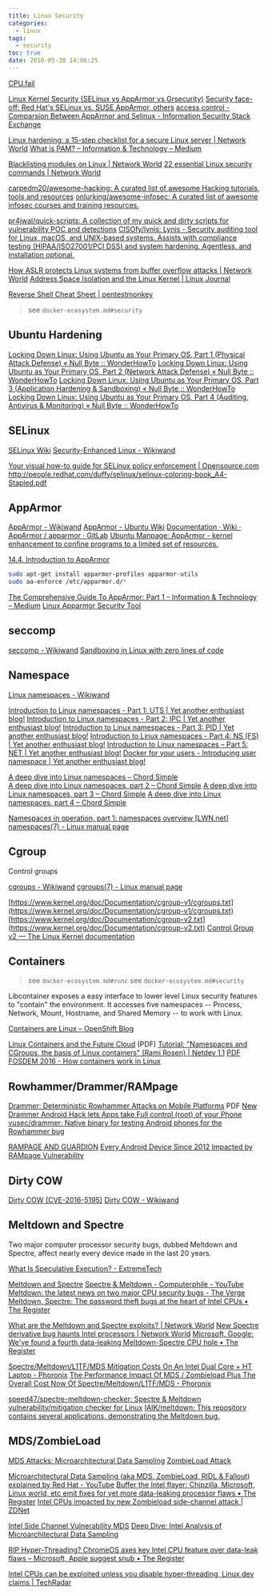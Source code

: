 ```yaml
---
title: Linux Security
categories:
  - linux
tags:
  - security
toc: true
date: 2016-05-30 14:06:25
---
```


[CPU.fail](https://cpu.fail/)

[Linux Kernel Security (SELinux vs AppArmor vs Grsecurity)](http://www.cyberciti.biz/tips/selinux-vs-apparmor-vs-grsecurity.html)
[Security face-off: Red Hat's SELinux vs. SUSE AppArmor, others](http://searchenterpriselinux.techtarget.com/tip/Security-face-off-Red-Hats-SELinux-vs-SUSE-AppArmor-others)
[access control - Comparsion Between AppArmor and Selinux - Information Security Stack Exchange](http://security.stackexchange.com/questions/29378/comparsion-between-apparmor-and-selinux)

[Linux hardening: a 15-step checklist for a secure Linux server | Network World](https://www.networkworld.com/article/3143050/linux/linux-hardening-a-15-step-checklist-for-a-secure-linux-server.html#tk.nww-fsb)
[What is PAM? – Information & Technology – Medium](https://medium.com/information-and-technology/wtf-is-pam-99a16c80ac57)

[Blacklisting modules on Linux | Network World](https://www.networkworld.com/article/3270624/linux/blacklisting-modules-on-linux.html)
[22 essential Linux security commands | Network World](https://www.networkworld.com/article/3272286/open-source-tools/22-essential-security-commands-for-linux.html)

[carpedm20/awesome-hacking: A curated list of awesome Hacking tutorials, tools and resources](https://github.com/carpedm20/awesome-hacking)
[onlurking/awesome-infosec: A curated list of awesome infosec courses and training resources.](https://github.com/onlurking/awesome-infosec)

[pr4jwal/quick-scripts: A collection of my quick and dirty scripts for vulnerability POC and detections](https://github.com/pr4jwal/quick-scripts)
[CISOfy/lynis: Lynis - Security auditing tool for Linux, macOS, and UNIX-based systems. Assists with compliance testing (HIPAA/ISO27001/PCI DSS) and system hardening. Agentless, and installation optional.](https://github.com/CISOfy/lynis)

[How ASLR protects Linux systems from buffer overflow attacks | Network World](https://www.networkworld.com/article/3331199/linux/what-does-aslr-do-for-linux.amp.html)
[Address Space Isolation and the Linux Kernel | Linux Journal](https://www.linuxjournal.com/content/address-space-isolation-and-linux-kernel)

[Reverse Shell Cheat Sheet | pentestmonkey](http://pentestmonkey.net/cheat-sheet/shells/reverse-shell-cheat-sheet)

> see `docker-ecosystem.md#security`

## Ubuntu Hardening

[Locking Down Linux: Using Ubuntu as Your Primary OS, Part 1 (Physical Attack Defense) « Null Byte :: WonderHowTo](https://null-byte.wonderhowto.com/how-to/locking-down-linux-using-ubuntu-as-your-primary-os-part-1-physical-attack-defense-0185565/)
[Locking Down Linux: Using Ubuntu as Your Primary OS, Part 2 (Network Attack Defense) « Null Byte :: WonderHowTo](https://null-byte.wonderhowto.com/how-to/locking-down-linux-using-ubuntu-as-your-primary-os-part-2-network-attack-defense-0185709/)
[Locking Down Linux: Using Ubuntu as Your Primary OS, Part 3 (Application Hardening & Sandboxing) « Null Byte :: WonderHowTo](https://null-byte.wonderhowto.com/how-to/locking-down-linux-using-ubuntu-as-your-primary-os-part-3-application-hardening-sandboxing-0185710/)
[Locking Down Linux: Using Ubuntu as Your Primary OS, Part 4 (Auditing, Antivirus & Monitoring) « Null Byte :: WonderHowTo](https://null-byte.wonderhowto.com/how-to/locking-down-linux-using-ubuntu-as-your-primary-os-part-4-auditing-antivirus-monitoring-0185572/)

## SELinux

[SELinux Wiki](https://selinuxproject.org/page/Main_Page)
[Security-Enhanced Linux - Wikiwand](https://www.wikiwand.com/en/Security-Enhanced_Linux)

[Your visual how-to guide for SELinux policy enforcement | Opensource.com](https://opensource.com/business/13/11/selinux-policy-guide)
http://people.redhat.com/duffy/selinux/selinux-coloring-book_A4-Stapled.pdf

## AppArmor

[AppArmor - Wikiwand](https://www.wikiwand.com/en/AppArmor)
[AppArmor - Ubuntu Wiki](https://wiki.ubuntu.com/AppArmor)
[Documentation · Wiki · AppArmor / apparmor · GitLab](https://gitlab.com/apparmor/apparmor/wikis/Documentation)
[Ubuntu Manpage: AppArmor - kernel enhancement to confine programs to a limited set of resources.](http://manpages.ubuntu.com/manpages/bionic/man7/apparmor.7.html)

[14.4. Introduction to AppArmor](https://debian-handbook.info/browse/stable/sect.apparmor.html)

```sh
sudo apt-get install apparmor-profiles apparmor-utils
sudo aa-enforce /etc/apparmor.d/*
```

[The Comprehensive Guide To AppArmor: Part 1 – Information & Technology – Medium](https://medium.com/information-and-technology/so-what-is-apparmor-64d7ae211ed)
[Linux Apparmor Security Tool](http://landoflinux.com/linux_apparmor_security.html)

## seccomp

[seccomp - Wikiwand](https://www.wikiwand.com/en/Seccomp)
[Sandboxing in Linux with zero lines of code](https://blog.cloudflare.com/sandboxing-in-linux-with-zero-lines-of-code/amp/)

## Namespace

[Linux namespaces - Wikiwand](https://www.wikiwand.com/en/Linux_namespaces)

[Introduction to Linux namespaces - Part 1: UTS | Yet another enthusiast blog!](https://blog.yadutaf.fr/2013/12/22/introduction-to-linux-namespaces-part-1-uts/)
[Introduction to Linux namespaces - Part 2: IPC | Yet another enthusiast blog!](https://blog.yadutaf.fr/2013/12/28/introduction-to-linux-namespaces-part-2-ipc/)
[Introduction to Linux namespaces - Part 3: PID | Yet another enthusiast blog!](https://blog.yadutaf.fr/2014/01/05/introduction-to-linux-namespaces-part-3-pid/)
[Introduction to Linux namespaces - Part 4: NS (FS) | Yet another enthusiast blog!](https://blog.yadutaf.fr/2014/01/12/introduction-to-linux-namespaces-part-4-ns-fs/)
[Introduction to Linux namespaces – Part 5: NET | Yet another enthusiast blog!](https://blog.yadutaf.fr/2014/01/19/introduction-to-linux-namespaces-part-5-net/)
[Docker for your users - Introducing user namespace | Yet another enthusiast blog!](https://blog.yadutaf.fr/2016/04/14/docker-for-your-users-introducing-user-namespace/)

[A deep dive into Linux namespaces – Chord Simple](http://ifeanyi.co/posts/linux-namespaces-part-1/)  
[A deep dive into Linux namespaces, part 2 – Chord Simple](http://ifeanyi.co/posts/linux-namespaces-part-2/)
[A deep dive into Linux namespaces, part 3 – Chord Simple](http://ifeanyi.co/posts/linux-namespaces-part-3/)
[A deep dive into Linux namespaces, part 4 – Chord Simple](http://ifeanyi.co/posts/linux-namespaces-part-4/)

[Namespaces in operation, part 1: namespaces overview [LWN.net]](http://lwn.net/Articles/531114/)
[namespaces(7) - Linux manual page](http://man7.org/linux/man-pages/man7/namespaces.7.html)

## Cgroup

Control groups

[cgroups - Wikiwand](https://www.wikiwand.com/en/Cgroups)
[cgroups(7) - Linux manual page](https://man7.org/linux/man-pages/man7/cgroups.7.html)

[https://www.kernel.org/doc/Documentation/cgroup-v1/cgroups.txt](https://www.kernel.org/doc/Documentation/cgroup-v1/cgroups.txt)
[https://www.kernel.org/doc/Documentation/cgroup-v2.txt](https://www.kernel.org/doc/Documentation/cgroup-v2.txt)
[Control Group v2 — The Linux Kernel documentation](https://www.kernel.org/doc/html/latest/admin-guide/cgroup-v2.html)

## Containers

> see `docker-ecosystem.md#runc`
> see `docker-ecosystem.md#security`

Libcontainer exposes a easy interface to lower level Linux security features to "contain" the environment. It accesses five namespaces -- Process, Network, Mount, Hostname, and Shared Memory -- to work with Linux.

[Containers are Linux – OpenShift Blog](https://blog.openshift.com/containers-are-linux/)

[Linux Containers and the Future Cloud](http://media.wix.com/ugd/295986_d5059f95a78e451db5de3d54f711e45d.pdf) (PDF)
[Tutorial: "Namespaces and CGroups, the basis of Linux containers" (Rami Rosen) | Netdev 1.1](http://www.netdevconf.org/1.1/tutorial-namespaces-and-cgroups-basis-linux-containers-rami-rosen.html) [PDF](http://media.wix.com/ugd/295986_d73d8d6087ed430c34c21f90b0b607fd.pdf)
[FOSDEM 2016 - How containers work in Linux](https://fosdem.org/2016/schedule/event/namespaces_and_cgroups/)

## Rowhammer/Drammer/RAMpage

[Drammer: Deterministic Rowhammer Attacks on Mobile Platforms](https://vvdveen.com/publications/drammer.pdf) PDF
[New Drammer Android Hack lets Apps take Full control (root) of your Phone](https://thehackernews.com/2016/10/root-android-phone-exploit.html)
[vusec/drammer: Native binary for testing Android phones for the Rowhammer bug](https://github.com/vusec/drammer)

[RAMPAGE AND GUARDION](https://rampageattack.com/)
[Every Android Device Since 2012 Impacted by RAMpage Vulnerability](https://www.bleepingcomputer.com/news/security/every-android-device-since-2012-impacted-by-rampage-vulnerability/)

## Dirty COW

[Dirty COW (CVE-2016-5195)](https://dirtycow.ninja/)
[Dirty COW - Wikiwand](https://www.wikiwand.com/en/Dirty_COW)

## Meltdown and Spectre

Two major computer processor security bugs, dubbed Meltdown and Spectre, affect nearly every device made in the last 20 years.

[What Is Speculative Execution? - ExtremeTech](https://www.extremetech.com/computing/261792-what-is-speculative-execution)

[Meltdown and Spectre](https://meltdown.help/)
[Spectre & Meltdown - Computerphile - YouTube](https://www.youtube.com/watch?v=I5mRwzVvFGE)
[Meltdown: the latest news on two major CPU security bugs - The Verge](https://www.theverge.com/2018/1/4/16850516/intel-meltdown-spectre-bug-patch-cpu-security-flaw-news)
[Meltdown, Spectre: The password theft bugs at the heart of Intel CPUs • The Register](https://www.theregister.co.uk/2018/01/04/intel_amd_arm_cpu_vulnerability/)

[What are the Meltdown and Spectre exploits? | Network World](https://www.networkworld.com/article/3245813/security/meltdown-and-spectre-exploits-cutting-through-the-fud.html)
[New Spectre derivative bug haunts Intel processors | Network World](https://www.networkworld.com/article/3261087/cpu-processors/new-spectre-derivative-bug-haunts-intel-processors.html)
[Microsoft, Google: We've found a fourth data-leaking Meltdown-Spectre CPU hole • The Register](https://www.theregister.co.uk/2018/05/21/spectre_meltdown_v4_microsoft_google/)

[Spectre/Meltdown/L1TF/MDS Mitigation Costs On An Intel Dual Core + HT Laptop - Phoronix](https://www.phoronix.com/scan.php?page=news_item&px=Spec-Melt-L1TF-MDS-Laptop-Run)
[The Performance Impact Of MDS / Zombieload Plus The Overall Cost Now Of Spectre/Meltdown/L1TF/MDS - Phoronix](https://www.phoronix.com/scan.php?page=article&item=mds-zombieload-mit&num=1)

[speed47/spectre-meltdown-checker: Spectre & Meltdown vulnerability/mitigation checker for Linux](https://github.com/speed47/spectre-meltdown-checker)
[IAIK/meltdown: This repository contains several applications, demonstrating the Meltdown bug.](https://github.com/IAIK/meltdown)

## MDS/ZombieLoad

[MDS Attacks: Microarchitectural Data Sampling](https://mdsattacks.com/)
[ZombieLoad Attack](https://zombieloadattack.com/)

[Microarchitectural Data Sampling (aka MDS, ZombieLoad, RIDL & Fallout) explained by Red Hat - YouTube](https://www.youtube.com/watch?v=Oeb-O4yKK2c)
[Buffer the Intel flayer: Chipzilla, Microsoft, Linux world, etc emit fixes for yet more data-leaking processor flaws • The Register](https://www.theregister.co.uk/2019/05/14/intel_sidechannel_vulnerability/)
[Intel CPUs impacted by new Zombieload side-channel attack | ZDNet](https://www.zdnet.com/article/intel-cpus-impacted-by-new-zombieload-side-channel-attack/)

[Intel Side Channel Vulnerability MDS](https://www.intel.com/content/www/us/en/architecture-and-technology/mds.html)
[Deep Dive: Intel Analysis of Microarchitectural Data Sampling](https://software.intel.com/security-software-guidance/insights/deep-dive-intel-analysis-microarchitectural-data-sampling)

[RIP Hyper-Threading? ChromeOS axes key Intel CPU feature over data-leak flaws – Microsoft, Apple suggest snub • The Register](https://www.theregister.co.uk/2019/05/14/intel_hyper_threading_mitigations/)

[Intel CPUs can be exploited unless you disable hyper-threading, Linux dev claims | TechRadar](https://www.techradar.com/amp/news/intel-cpus-can-be-exploited-unless-you-disable-hyper-threading-linux-dev-claims)
